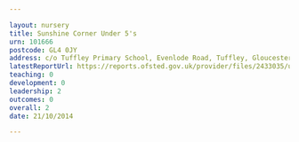 ```yaml
---

layout: nursery
title: Sunshine Corner Under 5's
urn: 101666
postcode: GL4 0JY
address: c/o Tuffley Primary School, Evenlode Road, Tuffley, Gloucester, GL4 0JY
latestReportUrl: https://reports.ofsted.gov.uk/provider/files/2433035/urn/101666.pdf
teaching: 0
development: 0
leadership: 2
outcomes: 0
overall: 2
date: 21/10/2014

---
```

